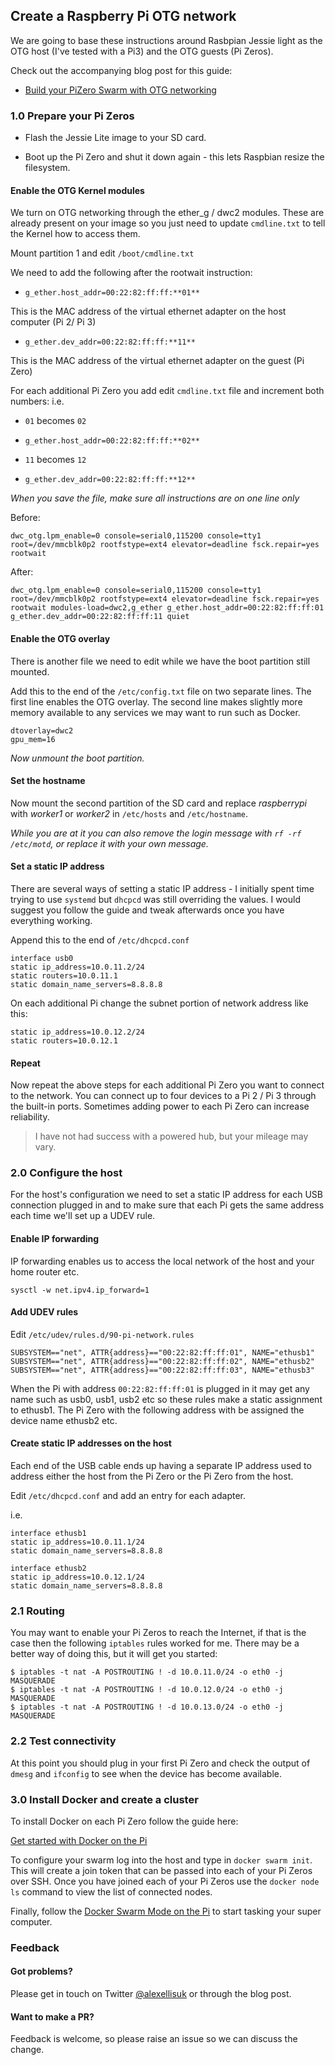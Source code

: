 
## Create a Raspberry Pi OTG network

We are going to base these instructions around Rasbpian Jessie light as the OTG host (I've tested with a Pi3) and the OTG guests (Pi Zeros).

Check out the accompanying blog post for this guide:

* [Build your PiZero Swarm with OTG networking](http://blog.alexellis.io/pizero-otg-swarm/)

### 1.0 Prepare your Pi Zeros

* Flash the Jessie Lite image to your SD card.

* Boot up the Pi Zero and shut it down again - this lets Raspbian resize the filesystem.

#### Enable the OTG Kernel modules

We turn on OTG networking through the ether_g / dwc2 modules. These are already present on your image so you just need to update `cmdline.txt` to tell the Kernel how to access them.

Mount partition 1 and edit `/boot/cmdline.txt`

We need to add the following after the rootwait instruction:

* `g_ether.host_addr=00:22:82:ff:ff:**01**`

This is the MAC address of the virtual ethernet adapter on the host computer (Pi 2/ Pi 3)

* `g_ether.dev_addr=00:22:82:ff:ff:**11**`

This is the MAC address of the virtual ethernet adapter on the guest (Pi Zero)

For each additional Pi Zero you add edit `cmdline.txt` file and increment both numbers: i.e.

* `01` becomes `02`
 * `g_ether.host_addr=00:22:82:ff:ff:**02**`

* `11` becomes `12`
 * `g_ether.dev_addr=00:22:82:ff:ff:**12**`

*When you save the file, make sure all instructions are on one line only*

Before:

```
dwc_otg.lpm_enable=0 console=serial0,115200 console=tty1 root=/dev/mmcblk0p2 rootfstype=ext4 elevator=deadline fsck.repair=yes rootwait
```

After:

```
dwc_otg.lpm_enable=0 console=serial0,115200 console=tty1 root=/dev/mmcblk0p2 rootfstype=ext4 elevator=deadline fsck.repair=yes rootwait modules-load=dwc2,g_ether g_ether.host_addr=00:22:82:ff:ff:01 g_ether.dev_addr=00:22:82:ff:ff:11 quiet
```

#### Enable the OTG overlay

There is another file we need to edit while we have the boot partition still mounted.

Add this to the end of the `/etc/config.txt` file on two separate lines. The first line enables the OTG overlay. The second line makes slightly more memory available to any services we may want to run such as Docker.

```
dtoverlay=dwc2
gpu_mem=16
```

*Now unmount the boot partition.*

#### Set the hostname

Now mount the second partition of the SD card and replace *raspberrypi* with *worker1* or *worker2* in `/etc/hosts` and `/etc/hostname`.

*While you are at it you can also remove the login message with `rf -rf /etc/motd`, or replace it with your own message.*

#### Set a static IP address

There are several ways of setting a static IP address - I initially spent time trying to use `systemd` but `dhcpcd` was still overriding the values. I would suggest you follow the guide and tweak afterwards once you have everything working.

Append this to the end of `/etc/dhcpcd.conf`

```
interface usb0
static ip_address=10.0.11.2/24
static routers=10.0.11.1
static domain_name_servers=8.8.8.8
```

On each additional Pi change the subnet portion of network address like this:

```
static ip_address=10.0.12.2/24
static routers=10.0.12.1
```

#### Repeat

Now repeat the above steps for each additional Pi Zero you want to connect to the network. You can connect up to four devices to a Pi 2 / Pi 3 through the built-in ports. Sometimes adding power to each Pi Zero can increase reliability.

>  I have not had success with a powered hub, but your mileage may vary.

### 2.0 Configure the host

For the host's configuration we need to set a static IP address for each USB connection plugged in and to make sure that each Pi gets the same address each time we'll set up a UDEV rule.

#### Enable IP forwarding

IP forwarding enables us to access the local network of the host and your home router etc.

```
sysctl -w net.ipv4.ip_forward=1
```

#### Add UDEV rules

Edit `/etc/udev/rules.d/90-pi-network.rules`

```
SUBSYSTEM=="net", ATTR{address}=="00:22:82:ff:ff:01", NAME="ethusb1"
SUBSYSTEM=="net", ATTR{address}=="00:22:82:ff:ff:02", NAME="ethusb2"
SUBSYSTEM=="net", ATTR{address}=="00:22:82:ff:ff:03", NAME="ethusb3"
```

When the Pi with address `00:22:82:ff:ff:01` is plugged in it may get any name such as usb0, usb1, usb2 etc so these rules make a static assignment to ethusb1. The Pi Zero with the following address with be assigned the device name ethusb2 etc.

#### Create static IP addresses on the host

Each end of the USB cable ends up having a separate IP address used to address either the host from the Pi Zero or the Pi Zero from the host.

Edit `/etc/dhcpcd.conf` and add an entry for each adapter.

i.e.

```
interface ethusb1
static ip_address=10.0.11.1/24
static domain_name_servers=8.8.8.8
```

```
interface ethusb2
static ip_address=10.0.12.1/24
static domain_name_servers=8.8.8.8
```

### 2.1 Routing

You may want to enable your Pi Zeros to reach the Internet, if that is the case then the following `iptables` rules worked for me. There may be a better way of doing this, but it will get you started:

```
$ iptables -t nat -A POSTROUTING ! -d 10.0.11.0/24 -o eth0 -j MASQUERADE
$ iptables -t nat -A POSTROUTING ! -d 10.0.12.0/24 -o eth0 -j MASQUERADE
$ iptables -t nat -A POSTROUTING ! -d 10.0.13.0/24 -o eth0 -j MASQUERADE
```

### 2.2 Test connectivity

At this point you should plug in your first Pi Zero and check the output of `dmesg` and `ifconfig` to see when the device has become available.

### 3.0 Install Docker and create a cluster

To install Docker on each Pi Zero follow the guide here:

[Get started with Docker on the Pi](http://blog.alexellis.io/getting-started-with-docker-on-raspberry-pi/)

To configure your swarm log into the host and type in `docker swarm init`. This will create a join token that can be passed into each of your Pi Zeros over SSH. Once you have joined each of your Pi Zeros use the `docker node ls` command to view the list of connected nodes.

Finally, follow the [Docker Swarm Mode on the Pi](http://blog.alexellis.io/live-deep-dive-pi-swarm/) to start tasking your super computer.

### Feedback

#### Got problems?

Please get in touch on Twitter [@alexellisuk](https://twitter.com/alexellisuk) or through the blog post.

#### Want to make a PR?

Feedback is welcome, so please raise an issue so we can discuss the change.
